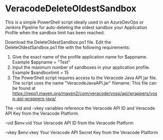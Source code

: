 # VeracodeDeleteOldestSandbox
This is a simple PowerShell script ideally used in an AzureDevOps or Jenkins Pipeline for auto-deleting the oldest sandbox your Application Profile when the sandbox limit has been reached.


Download the DeleteOldestSandbox.ps1 file.
Edit the DeleteOldestSandbox.ps1 file with the following requirements:
1. Give the exact name of the profile application name for $appname. Example $appname = "Test"
2. Input the maximum number of sandboxes in your application profile. Example $sandboxlimit = 15
3. The PowerShell script requires access to the Veracode Java API jar file. The script uses the name "VeracodeJavaAPI.jar" filename.
This file can be found at https://repo1.maven.org/maven2/com/veracode/vosp/api/wrappers/vosp-api-wrappers-java/

The -vid and -vkey variables reference the Veracode API ID and Veracode API Key from the Veracode Platform.
 
-vid $env:vid Your Veracode API ID from the Veracode Platform

-vkey $env:vkey Your Veracode API Secret Key from the Veracode Platform

